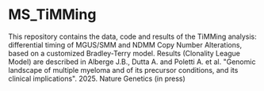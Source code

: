 # MS_TiMMing
This repository contains the data, code and results of the TiMMing analysis: differential timing of MGUS/SMM and NDMM Copy Number Alterations, based on a customized Bradley-Terry model. 
Results (Clonality League Model) are described in Alberge J.B., Dutta A. and Poletti A. et al. "Genomic landscape of multiple myeloma and of its precursor conditions, and its clinical implications". 2025. Nature Genetics (in press)
